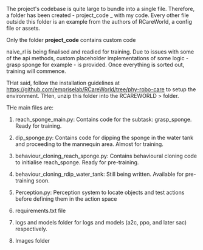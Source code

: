 The project's codebase is quite large to bundle into a single file. Therefore, a folder has been created - project_code _ with my code. Every other file outside this folder is an example from the authors of RCareWorld, a config file or assets.

Only the folder **project_code** contains custom code

naive_rl is being finalised and readied for training. Due to issues with some of the api methods, custom placeholder implementations of some logic - grasp sponge for example - is provided. Once everything is sorted out, training will commence.

THat said, follow the installation guidelines at https://github.com/empriselab/RCareWorld/tree/phy-robo-care to setup the environment. THen, unzip this folder into the RCAREWORLD > folder. 

THe main files are:

1. reach_sponge_main.py: Contains code for the subtask: grasp_sponge. Ready for training.

2. dip_sponge.py: Contains code for dipping the sponge in the water tank and proceeding to the mannequin area.  Almost for training.

3. behaviour_cloning_reach_sponge.py: Contains behavioural cloning code to initialise reach_sponge. Ready for pre-training.

4. behaviour_cloning_rdip_water_tank: Still being written. Available for pre-training soon.

5. Perception.py: Perception system to locate objects and test actions before defining them in the action space

6. requirements.txt file

7. logs and models folder for logs and models (a2c, ppo, and later sac) respectively.

8. Images folder
